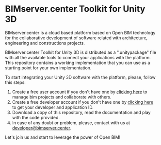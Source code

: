  # BIMserver.center Toolkit for Unity 3D

BIMserver.center is a cloud based platform based on Open BIM technology for the collaborative development of software related with architecture, engineering and constructions projects.

BIMserver.center Toolkit for Unity 3D is distributed as a ".unitypackage" file with all the available tools to connect your applications with the platform. 
This repository contains a working implementation that you can use as a starting point for your own implementation. 

To start integrating your Unity 3D software with the platform, please, follow this steps:

  1. Create a free user account if you don't have one by [clicking here](https://bimserver.center) to manage bim projects and collaborate with others.
  2. Create a free developer account if you don't have one by [clicking here](https://developers.bimserver.center) to get your developer and application ID.
  3. Download a copy of this repository, read the documentation and play with the code provided.
  4. In case of any doubt or problem, please, contact with us at developer@bimserver.center.
  
Let's join us and start to leverage the power of Open BIM!



